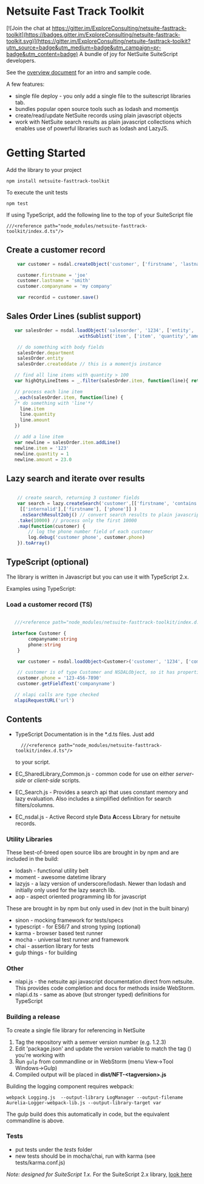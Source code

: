 Netsuite Fast Track Toolkit
=========================

[![Join the chat at https://gitter.im/ExploreConsulting/netsuite-fasttrack-toolkit](https://badges.gitter.im/ExploreConsulting/netsuite-fasttrack-toolkit.svg)](https://gitter.im/ExploreConsulting/netsuite-fasttrack-toolkit?utm_source=badge&utm_medium=badge&utm_campaign=pr-badge&utm_content=badge)
A bundle of joy for NetSuite SuiteScript developers.

See the [overview document](https://docs.google.com/document/d/13Nvv-XcH_IkLsKEEuqPba3OY2JpKkBP3iDUDMTrT_1Q) for an
intro and sample code.


A few features:
* single file deploy - you only add a single file to the suitescript libraries tab.
* bundles popular open source tools such as lodash and momentjs
* create/read/update NetSuite records using plain javascript objects
* work with NetSuite search results as plain javascript collections which enables use of powerful libraries such
as lodash and LazyJS.


# Getting Started #

Add the library to your project

    npm install netsuite-fasttrack-toolkit

To execute the unit tests

    npm test

If using TypeScript, add the following line to the top of your SuiteScript file

    ///<reference path="node_modules/netsuite-fasttrack-toolkit/index.d.ts"/>

## Create a customer record

```javascript
    var customer = nsdal.createObject('customer', ['firstname', 'lastname', 'companyname'])

    customer.firstname = 'joe'
    customer.lastname = 'smith'
    customer.companyname = 'my company'

    var recordid = customer.save()

```


## Sales Order Lines (sublist support)

```javascript
   var salesOrder = nsdal.loadObject('salesorder', '1234', ['entity', 'department','createddate'])
                          .withSublist('item', ['item', 'quantity','amount'])

    // do something with body fields 
    salesOrder.department
    salesOrder.entity
    salesOrder.createddate // this is a momentjs instance

   // find all line items with quantity > 100
   var highQtyLineItems = _.filter(salesOrder.item, function(line){ return line.quantity > 100 })

   // process each line item
   _.each(salesOrder.item, function(line) {
   /* do something with 'line'*/
     line.item
     line.quantity
     line.amount
   })

   // add a line item
   var newline = salesOrder.item.addLine()
   newline.item = '123'
   newline.quantity = 1
   newline.amount = 23.0
```


## Lazy search and iterate over results

```javascript

    // create search, returning 3 customer fields
    var search = lazy.createSearch('customer',[['firstname', 'contains', 'joe']],
     [['internalid'],['firstname'], ['phone']] )
     .nsSearchResult2obj() // convert search results to plain javascript
    .take(10000) // process only the first 10000
    .map(function(customer) {
        // log the phone number field of each customer
        log.debug('customer phone', customer.phone)
    }).toArray()

```



## TypeScript (optional)
The library is written in Javascript but you can use it with TypeScript 2.x. 


Examples using TypeScript:

### Load a customer record (TS)


```typescript

   ///<reference path="node_modules/netsuite-fasttrack-toolkit/index.d.ts"/>

  interface Customer {
        companyname:string
        phone:string
    }

    var customer = nsdal.loadObject<Customer>('customer', '1234', ['companyname', 'phone'])

    // customer is of type Customer and NSDALObject, so it has properties and traditional nlobjRecord methods
    customer.phone = '123-456-7890'
    customer.getFieldText('companyname')

   // nlapi calls are type checked
   nlapiRequestURL('url')

```


Contents
--------

* TypeScript Documentation is in the *.d.ts files. Just add
 
        ///<reference path="node_modules/netsuite-fasttrack-toolkit/index.d.ts"/>
 
    to your script.


* EC\_SharedLibrary\_Common.js - common code for use on either _server-side_ or _client-side_ scripts.

* EC\_Search.js - Provides a search api that uses constant memory and lazy evaluation. Also includes a simplified definition for search filters/columns.

* EC_nsdal.js - Active Record style **D**ata **A**ccess **L**ibrary for netsuite records. 


### Utility Libraries ###

These best-of-breed open source libs are brought in by npm and are included in the build:

* lodash - functional utility belt
* moment - awesome datetime library
* lazyjs - a lazy version of underscore/lodash. Newer than lodash and initially only used for the lazy search lib.
* aop - aspect oriented programming lib for javascript

These are brought in by npm but only used in dev (not in the built binary)

* sinon - mocking framework for tests/specs
* typescript - for ES6/7 and strong typing (optional)
* karma - browser based test runner
* mocha - universal test runner and framework
* chai - assertion library for tests
* gulp things - for building


### Other ###

* nlapi.js - the netsuite api javascript documentation direct from netsuite. This provides code completion and docs for methods inside WebStorm.
* nlapi.d.ts - same as above (but stronger typed) definitions for TypeScript


### Building a release <a name="Building"></a>

To create a single file library for referencing in NetSuite

1. Tag the repository with a semver version number (e.g. 1.2.3)
2. Edit 'package.json' and update the _version_ variable to match the tag (<tagversion>) you're working with
3. Run `gulp` from commandline or in WebStorm (menu View->Tool Windows->Gulp)
3. Compiled output will be placed in **dist/NFT-\<tagversion\>.js**

Building the logging component requires webpack:

    webpack Logging.js  --output-library LogManager --output-filename Aurelia-Logger-webpack-lib.js --output-library-target var

The gulp build does this automatically in code, but the equivalent commandline is above.

### Tests ###
* put tests under the _tests_ folder
* new tests should be in mocha/chai, run with karma (see tests/karma.conf.js)

_Note: designed for SuiteScript 1.x._ 
For the SuiteScript 2.x library, [look here](https://github.com/ExploreConsulting/netsuite-fasttrack-toolkit-ss2)
